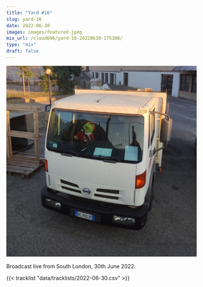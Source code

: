 ```yaml
---
title: "Yard #16"
slug: yard-16
date: 2022-06-30
images: images/featured.jpeg
mix_url: /cloud696/yard-16-20220630-175308/
type: "mix"
draft: false
---
```


![artwork](images/featured.jpeg)

Broadcast live from South London, 30th June 2022.

{{< tracklist "data/tracklists/2022-06-30.csv" >}}
